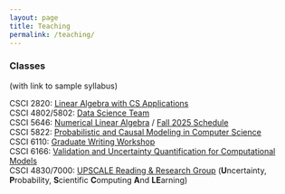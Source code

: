 ```yaml
---
layout: page
title: Teaching
permalink: /teaching/
---
```


### Classes
(with link to sample syllabus)
  
CSCI 2820: [Linear Algebra with CS Applications](/syllabi/2820.pdf)  
CSCI 4802/5802: [Data Science Team](/syllabi/ds.pdf)  
CSCI 5646: [Numerical Linear Algebra](/syllabi/nla.pdf)  /  [Fall 2025 Schedule](5646-schedule.markdown)  
CSCI 5822: [Probabilistic and Causal Modeling in Computer Science](/syllabi/5822.pdf)  
CSCI 6110: [Graduate Writing Workshop](/syllabi/6110.pdf)  
CSCI 6166: [Validation and Uncertainty Quantification for Computational Models](/syllabi/6166.pdf)  
CSCI 4830/7000: [UPSCALE Reading & Research Group](/syllabi/upscale.pdf) (**U**ncertainty, **P**robability, **S**cientific **C**omputing **A**nd **LE**arning)  
